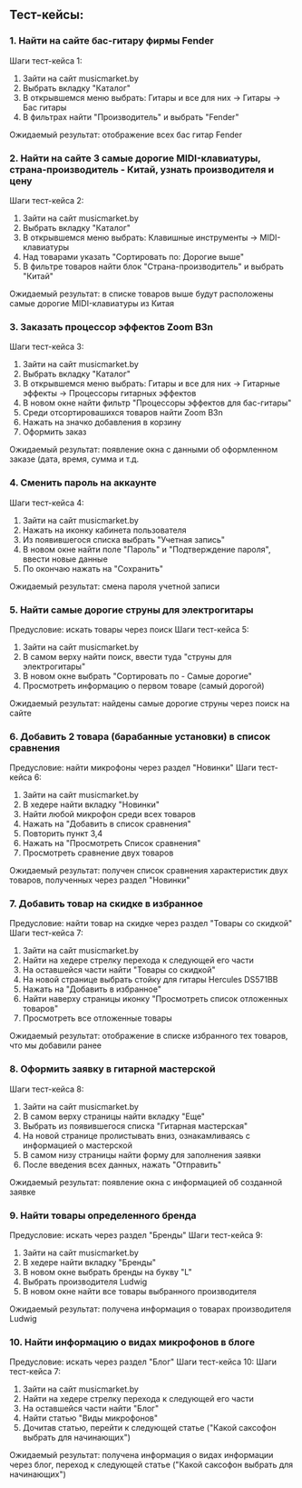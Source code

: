 ﻿## Тест-кейсы:
### 1. Найти на сайте бас-гитару фирмы Fender
Шаги тест-кейса 1:
1) Зайти на сайт musicmarket.by
2) Выбрать вкладку "Каталог"
3) В открывшемся меню выбрать: Гитары и все для них -> Гитары -> Бас гитары
4) В фильтрах найти "Производитель" и выбрать "Fender"

Ожидаемый результат: отображение всех бас гитар Fender

### 2. Найти на сайте 3 самые дорогие MIDI-клавиатуры, страна-производитель - Китай, узнать производителя и цену
Шаги тест-кейса 2:
1) Зайти на сайт musicmarket.by
2) Выбрать вкладку "Каталог"
3) В открывшемся меню выбрать: Клавишные инструменты -> MIDI-клавиатуры
4) Над товарами указать "Сортировать по: Дорогие выше"
5) В фильтре товаров найти блок "Страна-производитель" и выбрать "Китай"

Ожидаемый результат: в списке товаров выше будут расположены самые дорогие MIDI-клавиатуры из Китая

### 3. Заказать процессор эффектов Zoom B3n
Шаги тест-кейса 3:
1) Зайти на сайт musicmarket.by
2) Выбрать вкладку "Каталог"
3) В открывшемся меню выбрать: Гитары и все для них -> Гитарные эффекты -> Процессоры гитарных эффектов
4) В новом окне найти фильтр "Процессоры эффектов для бас-гитары"
5) Среди отсортировашихся товаров найти Zoom B3n
6) Нажать на значко добавления в корзину
7) Оформить заказ

Ожидаемый результат: появление окна с данными об оформленном заказе (дата, время, сумма и т.д.

### 4. Сменить пароль на аккаунте
Шаги тест-кейса 4:
1) Зайти на сайт musicmarket.by
2) Нажать на иконку кабинета пользователя
3) Из появившегося списка выбрать "Учетная запись"
4) В новом окне найти поле "Пароль" и "Подтверждение пароля", ввести новые данные
5) По окончаю нажать на "Сохранить"

Ожидаемый результат: смена пароля учетной записи

### 5. Найти самые дорогие струны для электрогитары
Предусловие: искать товары через поиск 
Шаги тест-кейса 5:
1) Зайти на сайт musicmarket.by
2) В самом верху найти поиск, ввести туда "струны для электрогитары"
3) В новом окне выбрать "Сортировать по - Самые дорогие"
4) Просмотреть информацию о первом товаре (самый дорогой)

Ожидаемый результат: найдены самые дорогие струны через поиск на сайте

### 6. Добавить 2 товара (барабанные установки) в список сравнения
Предусловие: найти микрофоны через раздел "Новинки"
Шаги тест-кейса 6:
1) Зайти на сайт musicmarket.by
2) В хедере найти вкладку "Новинки"
3) Найти любой микрофон среди всех товаров
4) Нажать на "Добавить в список сравнения"
5) Повторить пункт 3,4
6) Нажать на "Просмотреть Список сравнения"
7) Просмотреть сравнение двух товаров

Ожидаемый результат: получен список сравнения характеристик двух товаров, полученных через раздел "Новинки"
 
### 7. Добавить товар на скидке в избранное 
Предусловие: найти товар на скидке через раздел "Товары со скидкой"
Шаги тест-кейса 7:
1) Зайти на сайт musicmarket.by
2) Найти на хедере стрелку перехода к следующей его части
3) На оставшейся части найти "Товары со скидкой"
4) На новой странице выбрать стойку для гитары Hercules DS571BB
5) Нажать на "Добавить в избранное"
6) Найти наверху страницы иконку "Просмотреть список отложенных товаров"
7) Просмотреть все отложенные товары

Ожидаемый результат: отображение в списке избранного тех товаров, что мы добавили ранее
 
### 8. Оформить заявку в гитарной мастерской
Шаги тест-кейса 8:
1) Зайти на сайт musicmarket.by
2) В самом верху страницы найти вкладку "Еще"
3) Выбрать из появившегося списка "Гитарная мастерская"
4) На новой странице пролистывать вниз, ознакамливаясь с информацией о мастерской
5) В самом низу страницы найти форму для заполнения заявки 
6) После введения всех данных, нажать "Отправить"

Ожидаемый результат: появление окна с информацией об созданной заявке

### 9. Найти товары определенного бренда
Предусловие: искать через раздел "Бренды"
Шаги тест-кейса 9:
1) Зайти на сайт musicmarket.by
2) В хедере найти вкладку "Бренды"
3) В новом окне выбрать бренды на букву "L"
4) Выбрать производителя Ludwig
5) В новом окне найти все товары выбранного производителя

Ожидаемый результат: получена информация о товарах производителя Ludwig

### 10. Найти информацию о видах микрофонов в блоге
Предусловие: искать через раздел "Блог"
Шаги тест-кейса 10:
Шаги тест-кейса 7:
1) Зайти на сайт musicmarket.by
2) Найти на хедере стрелку перехода к следующей его части
3) На оставшейся части найти "Блог"
4) Найти статью "Виды микрофонов"
5) Дочитав статью, перейти к следующей статье ("Какой саксофон выбрать для начинающих")

Ожидаемый результат: получена информация о видах информации через блог, переход к следующей статье ("Какой саксофон выбрать для начинающих")